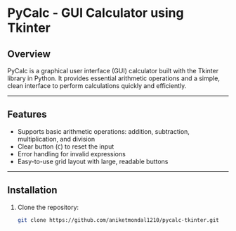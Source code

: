# PyCalc - GUI Calculator using Tkinter  

## Overview  
PyCalc is a graphical user interface (GUI) calculator built with the Tkinter library in Python. It provides essential arithmetic operations and a simple, clean interface to perform calculations quickly and efficiently.  

---

## Features  
- Supports basic arithmetic operations: addition, subtraction, multiplication, and division  
- Clear button (`C`) to reset the input  
- Error handling for invalid expressions  
- Easy-to-use grid layout with large, readable buttons  

---

## Installation  
1. Clone the repository:  
   ```bash
   git clone https://github.com/aniketmondal1210/pycalc-tkinter.git
